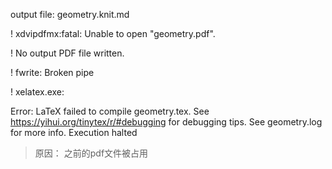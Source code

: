 output file: geometry.knit.md

! xdvipdfmx:fatal: Unable to open "geometry.pdf".

! No output PDF file written.

! fwrite: Broken pipe

! xelatex.exe: 

Error: LaTeX failed to compile geometry.tex. See https://yihui.org/tinytex/r/#debugging for debugging tips. See geometry.log for more info.
Execution halted


> 原因： 之前的pdf文件被占用